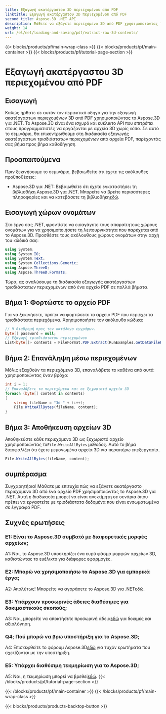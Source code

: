 ```yaml
---
title: Εξαγωγή ακατέργαστου 3D περιεχομένου από PDF
linktitle: Εξαγωγή ακατέργαστου 3D περιεχομένου από PDF
second_title: Aspose.3D .NET API
description: Μάθετε να εξάγετε περιεχόμενο 3D από PDF χρησιμοποιώντας το Aspose.3D για .NET. Οδηγός βήμα προς βήμα με παραδείγματα κώδικα.
weight: 14
url: /el/net/loading-and-saving/pdf/extract-raw-3d-contents/
---
```


{{< blocks/products/pf/main-wrap-class >}}
{{< blocks/products/pf/main-container >}}
{{< blocks/products/pf/tutorial-page-section >}}

# Εξαγωγή ακατέργαστου 3D περιεχομένου από PDF

## Εισαγωγή

Καλώς ήρθατε σε αυτόν τον περιεκτικό οδηγό για την εξαγωγή ακατέργαστων περιεχομένων 3D από PDF χρησιμοποιώντας το Aspose.3D για .NET. Το Aspose.3D είναι ένα ισχυρό και ευέλικτο API που επιτρέπει στους προγραμματιστές να εργάζονται με αρχεία 3D χωρίς κόπο. Σε αυτό το σεμινάριο, θα επικεντρωθούμε στη διαδικασία εξαγωγής ακατέργαστων τρισδιάστατων περιεχομένων από αρχεία PDF, παρέχοντάς σας βήμα προς βήμα καθοδήγηση.

## Προαπαιτούμενα

Πριν ξεκινήσουμε το σεμινάριο, βεβαιωθείτε ότι έχετε τις ακόλουθες προϋποθέσεις:

-  Aspose.3D για .NET: Βεβαιωθείτε ότι έχετε εγκαταστήσει τη βιβλιοθήκη Aspose.3D για .NET. Μπορείτε να βρείτε περισσότερες πληροφορίες και να κατεβάσετε τη βιβλιοθήκη[εδώ](https://releases.aspose.com/3d/net/).

## Εισαγωγή χώρων ονομάτων

Στο έργο σας .NET, φροντίστε να εισαγάγετε τους απαραίτητους χώρους ονομάτων για να χρησιμοποιήσετε τη λειτουργικότητα που παρέχεται από το Aspose.3D. Προσθέστε τους ακόλουθους χώρους ονομάτων στην αρχή του κώδικά σας:

```csharp
using System;
using System.IO;
using System.Text;
using System.Collections.Generic;
using Aspose.ThreeD;
using Aspose.ThreeD.Formats;
```

Τώρα, ας αναλύσουμε τη διαδικασία εξαγωγής ακατέργαστων τρισδιάστατων περιεχομένων από ένα αρχείο PDF σε πολλά βήματα.

## Βήμα 1: Φορτώστε το αρχείο PDF

Για να ξεκινήσετε, πρέπει να φορτώσετε το αρχείο PDF που περιέχει τα τρισδιάστατα περιεχόμενα. Χρησιμοποιήστε τον ακόλουθο κώδικα:

```csharp
// Η διαδρομή προς τον κατάλογο εγγράφων.
byte[] password = null;
// Εξαγωγή τρισδιάστατου περιεχομένου
List<byte[]> contents = FileFormat.PDF.Extract(RunExamples.GetDataFilePath("House_Design.pdf"), password);
```

## Βήμα 2: Επανάληψη μέσω περιεχομένων

Μόλις εξαχθούν τα περιεχόμενα 3D, επαναλάβετε το καθένα από αυτά χρησιμοποιώντας έναν βρόχο:

```csharp
int i = 1;
// Επαναλάβετε τα περιεχόμενα και σε ξεχωριστά αρχεία 3D
foreach (byte[] content in contents)
{
    string fileName = "3d-" + (i++);
    File.WriteAllBytes(fileName, content);
}
```

## Βήμα 3: Αποθήκευση αρχείων 3D

 Αποθηκεύστε κάθε περιεχόμενο 3D ως ξεχωριστό αρχείο χρησιμοποιώντας το`File.WriteAllBytes` μέθοδος. Αυτό το βήμα διασφαλίζει ότι έχετε μεμονωμένα αρχεία 3D για περαιτέρω επεξεργασία.

```csharp
File.WriteAllBytes(fileName, content);
```

## συμπέρασμα

Συγχαρητήρια! Μάθατε με επιτυχία πώς να εξάγετε ακατέργαστο περιεχόμενο 3D από ένα αρχείο PDF χρησιμοποιώντας το Aspose.3D για .NET. Αυτή η διαδικασία μπορεί να είναι ανεκτίμητη σε σενάρια όπου πρέπει να εργαστείτε με τρισδιάστατα δεδομένα που είναι ενσωματωμένα σε έγγραφα PDF.

## Συχνές ερωτήσεις

### Ε1: Είναι το Aspose.3D συμβατό με διαφορετικές μορφές αρχείων;

A1: Ναι, το Aspose.3D υποστηρίζει ένα ευρύ φάσμα μορφών αρχείων 3D, καθιστώντας το ευέλικτο για διάφορες εφαρμογές.

### Ε2: Μπορώ να χρησιμοποιήσω το Aspose.3D για εμπορικά έργα;

 Α2: Απολύτως! Μπορείτε να αγοράσετε το Aspose.3D για .NET[εδώ](https://purchase.aspose.com/buy).

### Ε3: Υπάρχουν προσωρινές άδειες διαθέσιμες για δοκιμαστικούς σκοπούς;

 A3: Ναι, μπορείτε να αποκτήσετε προσωρινή άδεια[εδώ](https://purchase.aspose.com/temporary-license/) για δοκιμές και αξιολόγηση.

### Q4; Πού μπορώ να βρω υποστήριξη για το Aspose.3D;

 A4: Επισκεφθείτε το φόρουμ Aspose.3D[εδώ](https://forum.aspose.com/c/3d/18) για τυχόν ερωτήματα που σχετίζονται με την υποστήριξη.

### Ε5: Υπάρχει διαθέσιμη τεκμηρίωση για το Aspose.3D;

 A5: Ναι, η τεκμηρίωση μπορεί να βρεθεί[εδώ](https://reference.aspose.com/3d/net/).
{{< /blocks/products/pf/tutorial-page-section >}}

{{< /blocks/products/pf/main-container >}}
{{< /blocks/products/pf/main-wrap-class >}}

{{< blocks/products/products-backtop-button >}}
